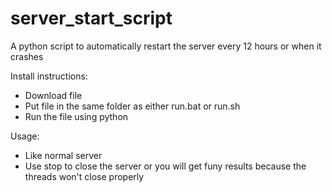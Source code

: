# server_start_script
A python script to automatically restart the server every 12 hours or when it crashes

Install instructions:
- Download file
- Put file in the same folder as either run.bat or run.sh
- Run the file using python


Usage:
- Like normal server
- Use stop to close the server or you will get funy results because the threads won't close properly
